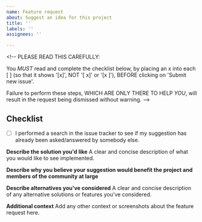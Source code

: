 ```yaml
---
name: Feature request
about: Suggest an idea for this project
title: ''
labels: ''
assignees: ''

---
```


﻿<!--
PLEASE READ THIS CAREFULLY:

You *MUST* read and complete the checklist below, by placing an x into each [ ] (so that it shows '[x]', NOT '[ x]' or '[x ]'), BEFORE clicking on 'Submit new issue'. 

Failure to perform these steps, WHICH ARE ONLY THERE TO HELP *YOU*, will result in the request being dismissed without warning.
-->

Checklist
---------
- [ ] I performed a search in the issue tracker to see if my suggestion has already been asked/answered by somebody else.

**Describe the solution you'd like**
A clear and concise description of what you would like to see implemented.
<!-- 
DO NOT make requests for obscure, proprietary or licensed/commercial software that can not be legally distributed. 

Likewise do not suggest features/scripts that are unlikely to be useful to the community at large. Your issue will be dismissed without warning.
-->

**Describe why you believe your suggestion would benefit the project and members of the community at large**
 
**Describe alternatives you've considered**
A clear and concise description of any alternative solutions or features you've considered.

**Additional context**
Add any other context or screenshots about the feature request here.
